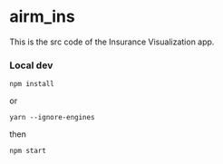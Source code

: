 # airm_ins

This is the src code of the Insurance Visualization app.


### Local dev
```
npm install
```
or
```
yarn --ignore-engines
```

then
```
npm start
```

